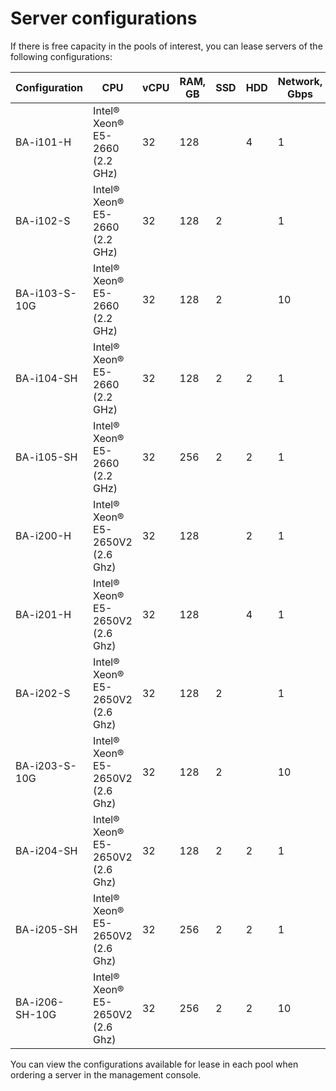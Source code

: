 # Server configurations

If there is free capacity in the pools of interest, you can lease servers of the following configurations:

| Configuration   | CPU                              | vCPU | RAM, GB | SSD   | HDD   | Network, Gbps |
|----------------|----------------------------------|------|---------|-------|-------|--------------|
| BA-i101-H      | Intel® Xeon® E5-2660 (2.2 GHz)   | 32   | 128     |       | 4     | 1            |
| BA-i102-S      | Intel® Xeon® E5-2660 (2.2 GHz)   | 32   | 128     | 2     |       | 1            |
| BA-i103-S-10G  | Intel® Xeon® E5-2660 (2.2 GHz)   | 32   | 128     | 2     |       | 10           |
| BA-i104-SH     | Intel® Xeon® E5-2660 (2.2 GHz)   | 32   | 128     | 2     | 2     | 1            |
| BA-i105-SH     | Intel® Xeon® E5-2660 (2.2 GHz)   | 32   | 256     | 2     | 2     | 1            | 
| BA-i200-H      | Intel® Xeon® E5-2650V2 (2.6 Ghz) | 32   | 128     |       | 2     | 1            |
| BA-i201-H      | Intel® Xeon® E5-2650V2 (2.6 Ghz) | 32   | 128     |       | 4     | 1            |
| BA-i202-S      | Intel® Xeon® E5-2650V2 (2.6 Ghz) | 32   | 128     | 2     |       | 1            |
| BA-i203-S-10G  | Intel® Xeon® E5-2650V2 (2.6 Ghz) | 32   | 128     | 2     |       | 10           |
| BA-i204-SH     | Intel® Xeon® E5-2650V2 (2.6 Ghz) | 32   | 128     | 2     | 2     | 1            |
| BA-i205-SH     | Intel® Xeon® E5-2650V2 (2.6 Ghz) | 32   | 256     | 2     | 2     | 1            |
| BA-i206-SH-10G | Intel® Xeon® E5-2650V2 (2.6 Ghz) | 32   | 256     | 2     | 2     | 10           |

You can view the configurations available for lease in each pool when ordering a server in the management console. 
